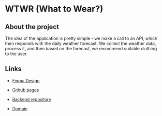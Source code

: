 # WTWR (What to Wear?)

## About the project

The idea of the application is pretty simple - we make a call to an API, which then responds with the daily weather forecast. We collect the weather data, process it, and then based on the forecast, we recommend suitable clothing to the user.

## Links

- [Figma Design](https://www.figma.com/file/DTojSwldenF9UPKQZd6RRb/Sprint-10%3A-WTWR)

- [Github pages](https://lcarrola95.github.io/se_project_react/)

- [Backend repository](https://github.com/LCarrola95/se_project_express)

- [Domain](https://www.gusthebus.jumpingcrab.com)
